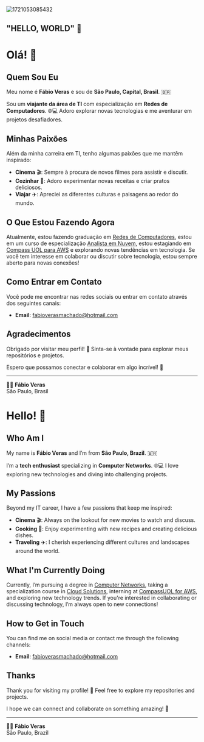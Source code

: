 ![1721053085432](https://github.com/user-attachments/assets/2c93b2e7-c5b0-4c50-86bf-ca12c7a16026)

##  "HELLO, WORLD" 👋

# Olá! 👋

## Quem Sou Eu

Meu nome é **Fábio Veras** e sou de **São Paulo, Capital, Brasil**. 🇧🇷

Sou um **viajante da área de TI** com especialização em **Redes de Computadores**. 🌐💻 Adoro explorar novas tecnologias e me aventurar em projetos desafiadores.

## Minhas Paixões

Além da minha carreira em TI, tenho algumas paixões que me mantêm inspirado:

- **Cinema** 🎬: Sempre à procura de novos filmes para assistir e discutir.
- **Cozinhar** 🍳: Adoro experimentar novas receitas e criar pratos deliciosos.
- **Viajar** ✈️: Apreciei as diferentes culturas e paisagens ao redor do mundo.

## O Que Estou Fazendo Agora

Atualmente, estou fazendo graduação em [Redes de Computadores](#), estou em  um curso de especialização [Analista em Nuvem](#), estou estagiando em [Compass UOL para AWS](#) e explorando novas tendências em tecnologia. Se você tem interesse em colaborar ou discutir sobre tecnologia, estou sempre aberto para novas conexões!

## Como Entrar em Contato

Você pode me encontrar nas redes sociais ou entrar em contato através dos seguintes canais:

- **Email**: [fabioverasmachado@hotmail.com](mailto:seuemail@example.com)

## Agradecimentos

Obrigado por visitar meu perfil! 🚀 Sinta-se à vontade para explorar meus repositórios e projetos. 

Espero que possamos conectar e colaborar em algo incrível! 🌟

---

👨‍💻 **Fábio Veras**  
São Paulo, Brasil


>

# Hello! 👋

## Who Am I

My name is **Fábio Veras** and I’m from **São Paulo, Brazil**. 🇧🇷

I’m a **tech enthusiast** specializing in **Computer Networks**. 🌐💻 I love exploring new technologies and diving into challenging projects.

## My Passions

Beyond my IT career, I have a few passions that keep me inspired:

- **Cinema** 🎬: Always on the lookout for new movies to watch and discuss.
- **Cooking** 🍳: Enjoy experimenting with new recipes and creating delicious dishes.
- **Traveling** ✈️: I cherish experiencing different cultures and landscapes around the world.

## What I'm Currently Doing

Currently, I’m pursuing a degree in [Computer Networks](#), taking a specialization course in [Cloud Solutions](#), interning at [CompassUOL for AWS](#), and exploring new technology trends. If you're interested in collaborating or discussing technology, I’m always open to new connections!

## How to Get in Touch

You can find me on social media or contact me through the following channels:

- **Email**: [fabioverasmachado@hotmail.com](mailto:fabioverasmachado@hotmail.com)

## Thanks

Thank you for visiting my profile! 🚀 Feel free to explore my repositories and projects.

I hope we can connect and collaborate on something amazing! 🌟

---

👨‍💻 **Fábio Veras**  
São Paulo, Brazil
